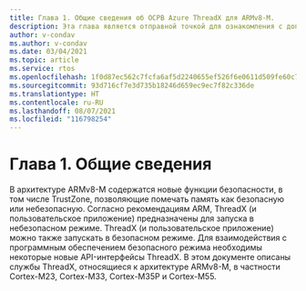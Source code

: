 ```yaml
---
title: Глава 1. Общие сведения об ОСРВ Azure ThreadX для ARMv8-M.
description: Эта глава является отправной точкой для ознакомления с дополнением ОСРВ Azure ThreadX для ARMv8-M.
author: v-condav
ms.author: v-condav
ms.date: 03/04/2021
ms.topic: article
ms.service: rtos
ms.openlocfilehash: 1f0d87ec562c7fcfa6af5d2240655ef526f6e0611d509fe60c745436371413d7
ms.sourcegitcommit: 93d716cf7e3d735b18246d659ec9ec7f82c336de
ms.translationtype: HT
ms.contentlocale: ru-RU
ms.lasthandoff: 08/07/2021
ms.locfileid: "116798254"
---
```

# <a name="chapter-1--overview"></a>Глава 1. Общие сведения

В архитектуре ARMv8-M содержатся новые функции безопасности, в том числе TrustZone, позволяющие помечать память как безопасную или небезопасную. Согласно рекомендациям ARM, ThreadX (и пользовательское приложение) предназначены для запуска в небезопасном режиме. ThreadX (и пользовательское приложение) можно также запускать в безопасном режиме. Для взаимодействия с программным обеспечением безопасного режима необходимы некоторые новые API-интерфейсы ThreadX. В этом документе описаны службы ThreadX, относящиеся к архитектуре ARMv8-M, в частности Cortex-M23, Cortex-M33, Cortex-M35P и Cortex-M55.
